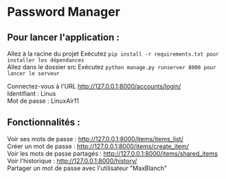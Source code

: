 # Password Manager

## Pour lancer l'application :

Allez à la racine du projet
Exécutez ```pip install -r requirements.txt pour installer les dépendances```  
Allez dans le dossier src
Exécutez ```python manage.py runserver 8000 pour lancer le serveur```  

Connectez-vous à l'URL http://127.0.0.1:8000/accounts/login/  
Identifiant : Linus  
Mot de passe : LinuxAir11

## Fonctionnalités :

Voir ses mots de passe : http://127.0.0.1:8000/items/items_list/  
Créer un mot de passe : http://127.0.0.1:8000/items/create_item/  
Voir les mots de passe partagés : http://127.0.0.1:8000/items/shared_items  
Voir l'historique : http://127.0.0.1:8000/history/  
Partager un mot de passe avec l'utilisateur "MaxBlanch"
